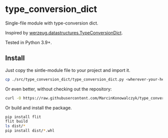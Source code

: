 # type_conversion_dict

Single-file module with type-conversion dict.

Inspired by [werzeug.datastructures.TypeConversionDict](https://github.com/pallets/werkzeug/blob/62e3ea45846d06576199a2f8470be7fe44c867c1/src/werkzeug/datastructures/structures.py).

Tested in Python 3.9+.

## Install

Just copy the sintle-module file to your project and import it.

```bash
cp ./src/type_conversion_dict/type_conversion_dict.py <wherever-your-heart-deisres>
```

Or even better, without checking out the repository:

```bash
curl -O https://raw.githubusercontent.com/MarcinKonowalczyk/type_conversion_dict/main/src/type_conversion_dict/type_conversion_dict.py
```

Or build and install the package.

```bash
pip install flit
flit build
ls dist/*
pip install dist/*.whl
```
